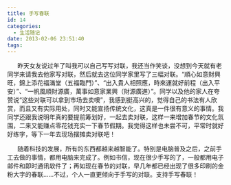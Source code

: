 ```yaml
---
title: 手写春联
id: 14
categories:
  - 生活随记
date: 2013-02-06 23:51:40
tags:
---
```


&nbsp; &nbsp; &nbsp; 昨天女友说过年了叫我可以自己写写对联，我还当作笑谈，没想到今天就有老同学来请我去他家写对联，然后就去这位同学家里写了三幅对联。&ldquo;順心如意財興旺，錦上添花福滿堂（五福臨門）&rdquo;、&ldquo;出入貴人相照應，時來運就好前程（出入平安）&rdquo;、&ldquo;一帆風順財源廣，萬事如意家業興（財源廣進）&rdquo;。同学以及他的家人在夸赞说&ldquo;这些对联可以拿到市场去卖噢&rdquo;，我感到挺高兴的，觉得自己的书法有人欣赏，而且又有实际用处，同时又能宣扬传统文化，这真是一件很有意义的事情。我同学还跟我说明年真的要提前筹划好，一起去卖对联，这样一来增加春节的文化氛围，二来又能赚点零花钱充实一下春节假期。我觉得这样也未尝不可，平常时就好好练字，等下一年去现场摆摊卖对联吧！

&nbsp; &nbsp; &nbsp; 随着科技的发展，所有的东西都越来越智能了。特别是电脑普及之后，之前手工去做的事情，都用电脑来完成了。例如书信，现在很少手写的了，一般都用电子邮件和即时通讯软件了；再如现在春节的对联，早几年都已经出现了很多印刷的金粉大字的春联&hellip;&hellip;不过，个人一直更倾向于手写的对联。支持手写春联！